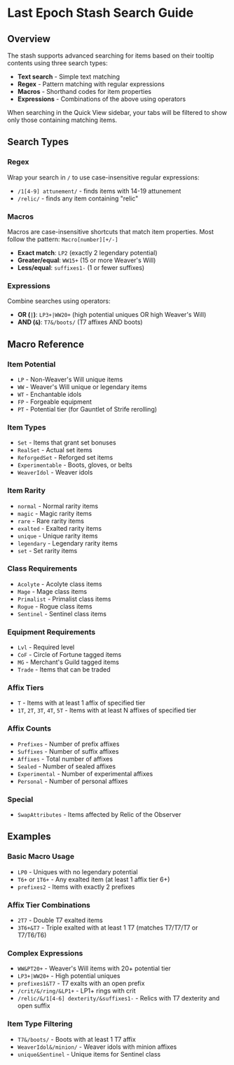 # Last Epoch Stash Search Guide

## Overview

The stash supports advanced searching for items based on their tooltip contents using three search types:

- **Text search** - Simple text matching
- **Regex** - Pattern matching with regular expressions
- **Macros** - Shorthand codes for item properties
- **Expressions** - Combinations of the above using operators

When searching in the Quick View sidebar, your tabs will be filtered to show only those containing matching items.

## Search Types

### Regex

Wrap your search in `/` to use case-insensitive regular expressions:

- `/1[4-9] attunement/` - finds items with 14-19 attunement
- `/relic/` - finds any item containing "relic"

### Macros

Macros are case-insensitive shortcuts that match item properties. Most follow the pattern:
`Macro[number][+/-]`

- **Exact match**: `LP2` (exactly 2 legendary potential)
- **Greater/equal**: `WW15+` (15 or more Weaver's Will)
- **Less/equal**: `suffixes1-` (1 or fewer suffixes)

### Expressions

Combine searches using operators:

- **OR (`|`)**: `LP3+|WW20+` (high potential uniques OR high Weaver's Will)
- **AND (`&`)**: `T7&/boots/` (T7 affixes AND boots)

## Macro Reference

### Item Potential

- `LP` - Non-Weaver's Will unique items
- `WW` - Weaver's Will unique or legendary items
- `WT` - Enchantable idols
- `FP` - Forgeable equipment
- `PT` - Potential tier (for Gauntlet of Strife rerolling)

### Item Types

- `Set` - Items that grant set bonuses
- `RealSet` - Actual set items
- `ReforgedSet` - Reforged set items
- `Experimentable` - Boots, gloves, or belts
- `WeaverIdol` - Weaver idols

### Item Rarity

- `normal` - Normal rarity items
- `magic` - Magic rarity items
- `rare` - Rare rarity items
- `exalted` - Exalted rarity items
- `unique` - Unique rarity items
- `legendary` - Legendary rarity items
- `set` - Set rarity items

### Class Requirements

- `Acolyte` - Acolyte class items
- `Mage` - Mage class items
- `Primalist` - Primalist class items
- `Rogue` - Rogue class items
- `Sentinel` - Sentinel class items

### Equipment Requirements

- `Lvl` - Required level
- `CoF` - Circle of Fortune tagged items
- `MG` - Merchant's Guild tagged items
- `Trade` - Items that can be traded

### Affix Tiers

- `T` - Items with at least 1 affix of specified tier
- `1T`, `2T`, `3T`, `4T`, `5T` - Items with at least N affixes of specified tier

### Affix Counts

- `Prefixes` - Number of prefix affixes
- `Suffixes` - Number of suffix affixes
- `Affixes` - Total number of affixes
- `Sealed` - Number of sealed affixes
- `Experimental` - Number of experimental affixes
- `Personal` - Number of personal affixes

### Special

- `SwapAttributes` - Items affected by Relic of the Observer

## Examples

### Basic Macro Usage

- `LP0` - Uniques with no legendary potential
- `T6+` or `1T6+` - Any exalted item (at least 1 affix tier 6+)
- `prefixes2` - Items with exactly 2 prefixes

### Affix Tier Combinations

- `2T7` - Double T7 exalted items
- `3T6+&T7` - Triple exalted with at least 1 T7 (matches T7/T7/T7 or T7/T6/T6)

### Complex Expressions

- `WW&PT20+` - Weaver's Will items with 20+ potential tier
- `LP3+|WW20+` - High potential uniques
- `prefixes1&T7` - T7 exalts with an open prefix
- `/crit/&/ring/&LP1+` - LP1+ rings with crit
- `/relic/&/1[4-6] dexterity/&suffixes1-` - Relics with T7 dexterity and open suffix

### Item Type Filtering

- `T7&/boots/` - Boots with at least 1 T7 affix
- `WeaverIdol&/minion/` - Weaver idols with minion affixes
- `unique&Sentinel` - Unique items for Sentinel class
